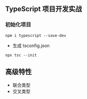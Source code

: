 ## TypeScript 项目开发实战

### 初始化项目

```shell
npm i typescript --save-dev
```
- 生成 tsconfig.json
```shell
npx tsc --init
```

## 高级特性

- 联合类型
- 交叉类型